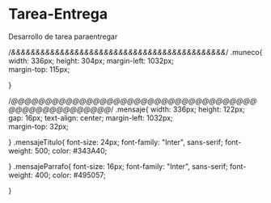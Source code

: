 # Tarea-Entrega
 Desarrollo de tarea paraentregar
 

/*&&&&&&&&&&&&&&&&&&&&&&&&&&&&&&&&&&&&&&&&&&&&*/
.muneco{
    width: 336px;
    height: 304px;
    margin-left: 1032px;  
    margin-top: 115px;
       
}

/*@@@@@@@@@@@@@@@@@@@@@@@@@@@@@@@@@@@@@@@@@@@@@@@@@@@*/
.mensaje{
    width: 336px;
    height: 122px;  
    gap: 16px;
    text-align: center;
    margin-left: 1032px;  
    margin-top: 32px;
     
}
.mensajeTitulo{
    font-size: 24px;
    font-family: "Inter", sans-serif;
    font-weight: 500;
    color: #343A40; 
     
}
.mensajeParrafo{
    font-size: 16px;
    font-family: "Inter", sans-serif;
    font-weight: 400;
    color: #495057;
   
}
